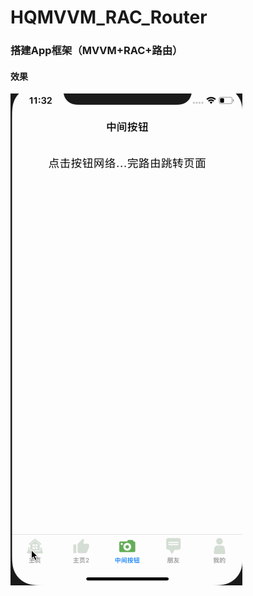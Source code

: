 # HQMVVM_RAC_Router

### 搭建App框架（MVVM+RAC+路由）

#### 效果
![images](https://github.com/HanQiGod/HQMVVM_RAC_Router/blob/master/HQMVVM_RAC_Router/%E8%B7%AF%E7%94%B1.gif)
